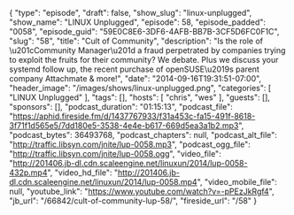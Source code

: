 {
  "type": "episode",
  "draft": false,
  "show_slug": "linux-unplugged",
  "show_name": "LINUX Unplugged",
  "episode": 58,
  "episode_padded": "0058",
  "episode_guid": "59E0C8E6-3DF6-4AFB-BB7B-3CF5D6FC0F1C",
  "slug": "58",
  "title": "Cult of Community",
  "description": "Is the role of \u201cCommunity Manager\u201d a fraud perpetrated by companies trying to exploit the fruits for their community? We debate. Plus we discuss your systemd follow up, the recent purchase of openSUSE\u2019s parent company Attachmate & more!",
  "date": "2014-09-16T19:31:51-07:00",
  "header_image": "/images/shows/linux-unplugged.png",
  "categories": [
    "LINUX Unplugged"
  ],
  "tags": [],
  "hosts": [
    "chris",
    "wes"
  ],
  "guests": [],
  "sponsors": [],
  "podcast_duration": "01:15:13",
  "podcast_file": "https://aphid.fireside.fm/d/1437767933/f31a453c-fa15-491f-8618-3f71f1d565e5/7dd180e5-3538-4e4e-b617-669d5ea3a1b2.mp3",
  "podcast_bytes": 36493768,
  "podcast_chapters": null,
  "podcast_alt_file": "http://traffic.libsyn.com/jnite/lup-0058.mp3",
  "podcast_ogg_file": "http://traffic.libsyn.com/jnite/lup-0058.ogg",
  "video_file": "http://201406.jb-dl.cdn.scaleengine.net/linuxun/2014/lup-0058-432p.mp4",
  "video_hd_file": "http://201406.jb-dl.cdn.scaleengine.net/linuxun/2014/lup-0058.mp4",
  "video_mobile_file": null,
  "youtube_link": "https://www.youtube.com/watch?v=-pPEzJkRgf4",
  "jb_url": "/66842/cult-of-community-lup-58/",
  "fireside_url": "/58"
}

